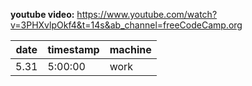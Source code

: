 **youtube video:** https://www.youtube.com/watch?v=3PHXvlpOkf4&t=14s&ab_channel=freeCodeCamp.org

| date | timestamp | machine |
| ---- | --------- | ------- |
| 5.31 | 5:00:00   | work    |
